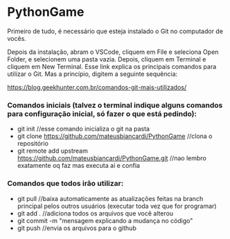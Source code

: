 ﻿# PythonGame

Primeiro de tudo, é necessário que esteja instalado o Git no computador de vocês.

Depois da instalação, abram o VSCode, cliquem em File e seleciona Open Folder, e selecionem uma pasta vazia. Depois, cliquem em Terminal e cliquem em New Terminal. Esse link explica os principais comandos para utilizar o Git. Mas a princípio, digitem a seguinte sequência:

https://blog.geekhunter.com.br/comandos-git-mais-utilizados/

### Comandos iniciais (talvez o terminal indique alguns comandos para configuração inicial, só fazer o que está pedindo):
- git init                                                                                             //esse comando inicializa o git na pasta
- git clone https://github.com/mateusbiancardi/PythonGame                                              //clona o repositório
- git remote add upstream https://github.com/mateusbiancardi/PythonGame.git                            //nao lembro exatamente oq faz mas executa aí e confia


### Comandos que todos irão utilizar:
- git pull                                                            //baixa automaticamente as atualizações feitas na branch principal pelos outros usuários (executar                                                                         toda vez que for programar)
- git add .                                                           //adiciona todos os arquivos que você alterou
- git commit -m "mensagem explicando a mudança no código"             
- git push                                                            //envia os arquivos para o github
